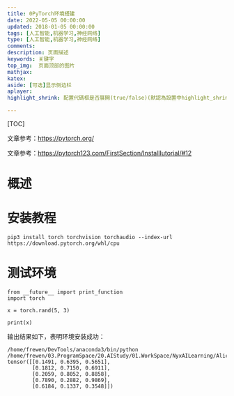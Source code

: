```yaml
---
title: 0PyTorch环境搭建
date: 2022-05-05 00:00:00
updated: 2018-01-05 00:00:00
tags: [人工智能,机器学习,神经网络]
type: [人工智能,机器学习,神经网络]
comments:
description: 页面描述
keywords: 关键字
top_img:  页面顶部的图片
mathjax:
katex:
aside: [可选]显示侧边栏
aplayer:
highlight_shrink: 配置代碼框是否展開(true/false)(默認為設置中highlight_shrink的配置)

---
```


[TOC]

文章参考：https://pytorch.org/

文章参考：https://pytorch123.com/FirstSection/InstallIutorial/#12

# 概述







# 安装教程

```
pip3 install torch torchvision torchaudio --index-url https://download.pytorch.org/whl/cpu
```





# 测试环境

```
from __future__ import print_function
import torch

x = torch.rand(5, 3)

print(x)
```

输出结果如下，表明环境安装成功：

```
/home/frewen/DevTools/anaconda3/bin/python /home/frewen/03.ProgramSpace/20.AIStudy/01.WorkSpace/NyxAILearning/AlicePyTorch/main.py 
tensor([[0.1491, 0.6395, 0.5651],
        [0.1812, 0.7150, 0.6911],
        [0.2059, 0.8052, 0.8858],
        [0.7890, 0.2882, 0.9869],
        [0.6184, 0.1337, 0.3548]])
```

